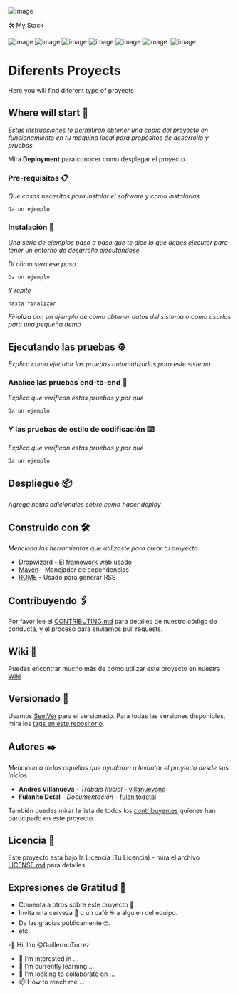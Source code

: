 ![image](https://user-images.githubusercontent.com/66857623/112770290-0beff700-8ff4-11eb-9568-04f90cbdb1ba.png)

🛠 My Stack

![image](https://camo.githubusercontent.com/e7d38b8e502e20f282e10a4d126aaf16125e690771a6f37cb847beaa2f35fb93/68747470733a2f2f696d672e736869656c64732e696f2f62616467652f4a6176615363726970742d3030303f7374796c653d666f722d7468652d6261646765266c6f676f3d6a617661736372697074)
![image](https://camo.githubusercontent.com/87595dd72f80e851f3e4365f286bccf4b778e005cd534be621c15cf0328be737/68747470733a2f2f696d672e736869656c64732e696f2f62616467652f48544d4c2d3030303f7374796c653d666f722d7468652d6261646765266c6f676f3d68746d6c35)
![image](https://camo.githubusercontent.com/f66f3de759cf23e0dfa466459ddd5f92e0b0d66a0a8cddda98ed4982389fc749/68747470733a2f2f696d672e736869656c64732e696f2f62616467652f4353532d3030303f7374796c653d666f722d7468652d6261646765266c6f676f3d63737333266c6f676f436f6c6f723d313537324236)
![image](https://camo.githubusercontent.com/6b74bf3795b0f288383f334821872af7f093fd3d183a09321d7a2df233520852/68747470733a2f2f696d672e736869656c64732e696f2f62616467652f52656163742d3030303f7374796c653d666f722d7468652d6261646765266c6f676f3d7265616374)
![image](https://camo.githubusercontent.com/b8894c856b663aa3956291276338da4055969c05d2432aad09f4aa175c245323/68747470733a2f2f696d672e736869656c64732e696f2f62616467652f5765627061636b2d3030303f7374796c653d666f722d7468652d6261646765266c6f676f3d7765627061636b)
![image](https://camo.githubusercontent.com/d84a0692d13447d01b7bf7d8459b84c466455d9cba6c64497cfcea9a291d7494/68747470733a2f2f696d672e736869656c64732e696f2f62616467652f56657263656c2d3030303f7374796c653d666f722d7468652d6261646765266c6f676f3d76657263656c)
!![image](https://www.iconfinder.com/editor/?id=4375050&hash=1150390f4ac80d54dbf51a4a86f66ad42be15e9daf1d792391dca2e7)






# Diferents Proyects 

Here you will find diferent type of proyects

## Where will start 🚀

_Estas instrucciones te permitirán obtener una copia del proyecto en funcionamiento en tu máquina local para propósitos de desarrollo y pruebas._

Mira **Deployment** para conocer como desplegar el proyecto.


### Pre-requisitos 📋

_Que cosas necesitas para instalar el software y como instalarlas_

```
Da un ejemplo
```

### Instalación 🔧

_Una serie de ejemplos paso a paso que te dice lo que debes ejecutar para tener un entorno de desarrollo ejecutandose_

_Dí cómo será ese paso_

```
Da un ejemplo
```

_Y repite_

```
hasta finalizar
```

_Finaliza con un ejemplo de cómo obtener datos del sistema o como usarlos para una pequeña demo_

## Ejecutando las pruebas ⚙️

_Explica como ejecutar las pruebas automatizadas para este sistema_

### Analice las pruebas end-to-end 🔩

_Explica que verifican estas pruebas y por qué_

```
Da un ejemplo
```

### Y las pruebas de estilo de codificación ⌨️

_Explica que verifican estas pruebas y por qué_

```
Da un ejemplo
```

## Despliegue 📦

_Agrega notas adicionales sobre como hacer deploy_

## Construido con 🛠️

_Menciona las herramientas que utilizaste para crear tu proyecto_

* [Dropwizard](http://www.dropwizard.io/1.0.2/docs/) - El framework web usado
* [Maven](https://maven.apache.org/) - Manejador de dependencias
* [ROME](https://rometools.github.io/rome/) - Usado para generar RSS

## Contribuyendo 🖇️

Por favor lee el [CONTRIBUTING.md](https://gist.github.com/villanuevand/xxxxxx) para detalles de nuestro código de conducta, y el proceso para enviarnos pull requests.

## Wiki 📖

Puedes encontrar mucho más de cómo utilizar este proyecto en nuestra [Wiki](https://github.com/tu/proyecto/wiki)

## Versionado 📌

Usamos [SemVer](http://semver.org/) para el versionado. Para todas las versiones disponibles, mira los [tags en este repositorio](https://github.com/tu/proyecto/tags).

## Autores ✒️

_Menciona a todos aquellos que ayudaron a levantar el proyecto desde sus inicios_

* **Andrés Villanueva** - *Trabajo Inicial* - [villanuevand](https://github.com/villanuevand)
* **Fulanito Detal** - *Documentación* - [fulanitodetal](#fulanito-de-tal)

También puedes mirar la lista de todos los [contribuyentes](https://github.com/your/project/contributors) quíenes han participado en este proyecto. 

## Licencia 📄

Este proyecto está bajo la Licencia (Tu Licencia) - mira el archivo [LICENSE.md](LICENSE.md) para detalles

## Expresiones de Gratitud 🎁

* Comenta a otros sobre este proyecto 📢
* Invita una cerveza 🍺 o un café ☕ a alguien del equipo. 
* Da las gracias públicamente 🤓.
* etc. 





-👋 Hi, I’m @GuillermoTorrez
- 👀 I’m interested in ...
- 🌱 I’m currently learning ...
- 💞️ I’m looking to collaborate on ...
- 📫 How to reach me ...

<!---
GuillermoTorrez/GuillermoTorrez is a ✨ special ✨ repository because its `README.md` (this file) appears on your GitHub profile.
You can click the Preview link to take a look at your changes.
--->
